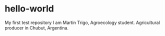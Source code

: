 # hello-world
My first test repository
I am Martin Trigo, Agroecology student. Agricultural producer in Chubut, Argentina.

